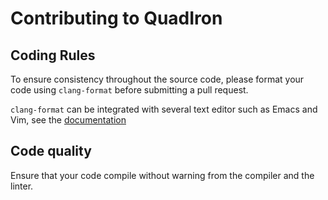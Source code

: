 # Contributing to QuadIron

## Coding Rules

To ensure consistency throughout the source code, please format your code using
`clang-format` before submitting a pull request.

`clang-format` can be integrated with several text editor such as Emacs and Vim,
see the [documentation](https://clang.llvm.org/docs/ClangFormat.html)

## Code quality

Ensure that your code compile without warning from the compiler and the linter.
